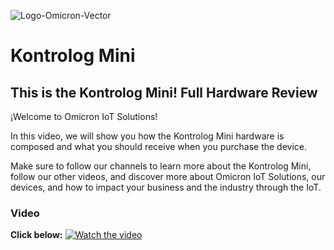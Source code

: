 ![Logo-Omicron-Vector](https://github.com/Omicron-IoT-Solutions/Kontrolog/assets/141452095/aa447de9-309a-4fcf-9ce6-6918d4ab38dc)

# Kontrolog Mini
## This is the Kontrolog Mini! Full Hardware Review

¡Welcome to Omicron IoT Solutions!

In this video, we will show you how the Kontrolog Mini hardware is composed and what you should receive when you purchase the device.

Make sure to follow our channels to learn more about the Kontrolog Mini, follow our other videos, and discover more about Omicron IoT Solutions, our devices, and how to impact your business and the industry through the IoT.

### Video
**Click below:**
[![Watch the video](https://img.youtube.com/vi/koeqj_MU91k/maxresdefault.jpg)](https://youtu.be/Ibu8fl2TTMs)
